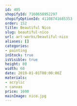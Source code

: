 ```yaml
---
id: 405
shopifyId: 7160658952297
shopifyOptionId: 41108741685353
order: 152
title: Beautiful Nico
slug: beautiful-nico
url: art-works/beautiful-nico
aliases: []
categories:
- painting
inStock: true
isVisible: true
height: 80
width: 60
date: 2019-01-01T00:00:00Z
materials:
- acrylic
- canvas
price: 1600
mainImage: nico.jpg
---
```

